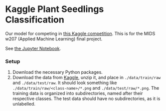 # Kaggle Plant Seedlings Classification

Our model for competing in [this Kaggle competition](https://www.kaggle.com/c/plant-seedlings-classification).
This is for the MIDS w207 (Applied Machine Learning) final project. 

See [the Jupyter Notebook](./main.ipynb).


### Setup

1. Download the necessary Python packages.
1. Download the data from [Kaggle](https://www.kaggle.com/c/plant-seedlings-classification/data), unzip it, and place in `./data/train/raw` and `./data/test/raw`. It should look something like `./data/train/raw/<class-name>/*.png` and `./data/test/raw/*.png`. The training data is organized into subdirectories, named after their respective classes. The test data should have no subdirectories, as it is unlabelled.

